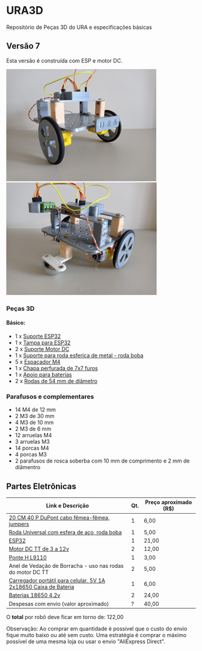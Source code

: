 # URA3D
Repositório de Peças 3D do URA e especificações básicas 

## Versão 7

Esta versão é construída com ESP e motor DC. 

![Imagem frontal do Robô URA 7](imagens/ura_7_a.jpg )
![Imagem lateral do Robô URA 7](imagens/ura_7_b.jpg )

### Peças 3D 

#### Básico: 
* 1 x [Suporte ESP32](https://github.com/Natalnet/URA3D/blob/master/dev_stls/suporte%20esp32.stl)
* 1 x [Tampa para ESP32](https://github.com/Natalnet/URA3D/blob/master/stable_stls/espacador%20com%20porca.stl) 
* 2 x [Suporte Motor DC](https://github.com/Natalnet/URA3D/blob/master/stable_stls/suporte%20motor%20dc.stl)
* 1 x [Suporte para roda esferica de metal - roda boba](https://github.com/Natalnet/URA3D/blob/master/stable_stls/adaptador%20roda%20boba%20metal.stl)
* 5 x [Espaçador M4](https://github.com/Natalnet/URA3D/blob/master/stable_stls/espacador%20com%20porca.stl) 
* 1 x [Chapa perfurada de 7x7 furos](https://github.com/Natalnet/URA3D/blob/master/stable_stls/chapa%20furos%20de%203mm%20com%207x7.stl)
* 1 x [Apoio para baterias](https://github.com/Natalnet/URA3D/blob/master/stable_stls/Protecao%20bateria.stl) 
* 2 x [Rodas de 54 mm de diâmetro](https://github.com/Natalnet/URA3D/blob/master/stable_stls/roda%2054%20mm.stl)  

### Parafusos e complementares 

* 14 M4 de 12 mm 
* 2 M3 de 30 mm  
* 4 M3 de 10 mm  
* 2 M3 de 6 mm   
* 12 arruelas M4  
* 3 arruelas M3
* 14 porcas M4 
* 4 porcas M3   
* 2 parafusos de rosca soberba com 10 mm de comprimento e 2 mm de diâmentro 

## Partes Eletrônicas
| Link e Descrição | Qt. | Preço aproximado (R$) |
| --- | --- | --- |
| [20 CM 40 P DuPont cabo fêmea-fêmea, jumpers](https://pt.aliexpress.com/item/32847418999.html) | 1 | 6,00 |
| [Roda Universal com esfera de aço, roda boba](https://pt.aliexpress.com/item/32855047409.html) | 1 | 5,00 |
| [ESP32](https://pt.aliexpress.com/item/4000115960206.html) | 1 | 21,00 |  
| [Motor DC TT de 3 a 12v](https://pt.aliexpress.com/item/33031406669.html) | 2 | 12,00 | 
| [Ponte H L9110](https://pt.aliexpress.com/item/32893555258.html) | 1 | 3,00 |
| Anel de Vedação de Borracha - uso nas rodas do motor DC TT | 2 | 5,00 | 
| [Carregador portátil para celular, 5V 1A 2x18650 Caixa de Bateria](https://pt.aliexpress.com/item/33048736765.html) | 1 | 6,00 |
| [Baterias 18650 4.2v](https://produto.mercadolivre.com.br/MLB-717637625-kit-12-bateria18650-li-ion-8800mh-42v-lanterna-tatica-led-_JM) | 2 | 24,00 |
| Despesas com envio (valor aproximado) | ? | 40,00 | 

O **total** por robô deve ficar em torno de: 122,00 

Observação: Ao comprar em quantidade é possivel que o custo do envio fique muito baixo ou até sem custo. Uma estratégia é comprar o máximo possível de uma mesma loja ou usar o envio "AliExpress Direct". 








